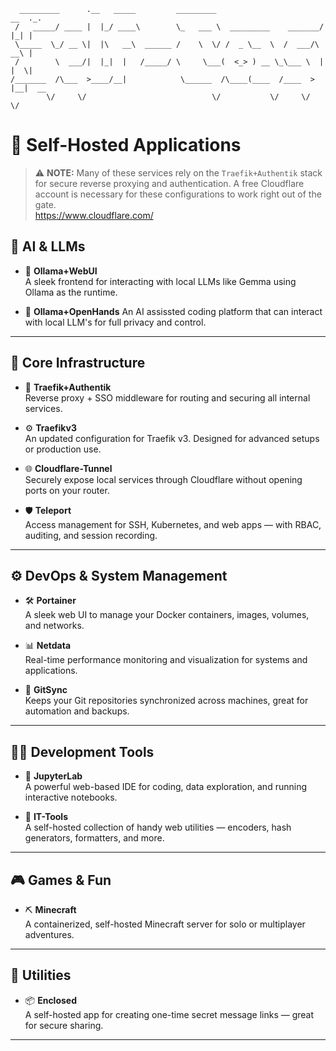 ```text
  _________      .__   _____         _________                        __  ._.
 /   _____/ ____ |  |_/ ____\        \_   ___ \  _________    _______/  |_| |
 \_____  \_/ __ \|  |\   __\  ______ /    \  \/ /  _ \__  \  /  ___/\   __\ |
 /        \  ___/|  |_|  |   /_____/ \     \___(  <_> ) __ \_\___ \  |  |  \|
/_______  /\___  >____/__|            \______  /\____(____  /____  > |__|  __
        \/     \/                            \/           \/     \/        \/
```

# 🚀 Self-Hosted Applications

> ⚠️ **NOTE:** Many of these services rely on the `Traefik+Authentik` stack for secure reverse proxying and authentication. A free Cloudflare account is necessary for these configurations to work right out of the gate. <br/>
https://www.cloudflare.com/

## 🧠 AI & LLMs

- 🤖 **Ollama+WebUI**  
  A sleek frontend for interacting with local LLMs like Gemma using Ollama as the runtime.

- 🤲 **Ollama+OpenHands**
  An AI assissted coding platform that can interact with local LLM's for full privacy and control.


---

## 🧩 Core Infrastructure

- 🧩 **Traefik+Authentik**  
  Reverse proxy + SSO middleware for routing and securing all internal services.

- ⚙️ **Traefikv3**  
  An updated configuration for Traefik v3. Designed for advanced setups or production use.

- 🌐 **Cloudflare-Tunnel**  
  Securely expose local services through Cloudflare without opening ports on your router.

- 🛡️ **Teleport**  
  Access management for SSH, Kubernetes, and web apps — with RBAC, auditing, and session recording.

---

## ⚙️ DevOps & System Management

- 🛠️ **Portainer**  
  A sleek web UI to manage your Docker containers, images, volumes, and networks.

- 📊 **Netdata**  
  Real-time performance monitoring and visualization for systems and applications.

- 🔄 **GitSync**  
  Keeps your Git repositories synchronized across machines, great for automation and backups.

---

## 👨‍💻 Development Tools

- 📓 **JupyterLab**  
  A powerful web-based IDE for coding, data exploration, and running interactive notebooks.

- 🧰 **IT-Tools**  
  A self-hosted collection of handy web utilities — encoders, hash generators, formatters, and more.

---


## 🎮 Games & Fun

- ⛏️ **Minecraft**  
  A containerized, self-hosted Minecraft server for solo or multiplayer adventures.

---

## 🔐 Utilities

- 📦 **Enclosed**  
  A self-hosted app for creating one-time secret message links — great for secure sharing.

---
